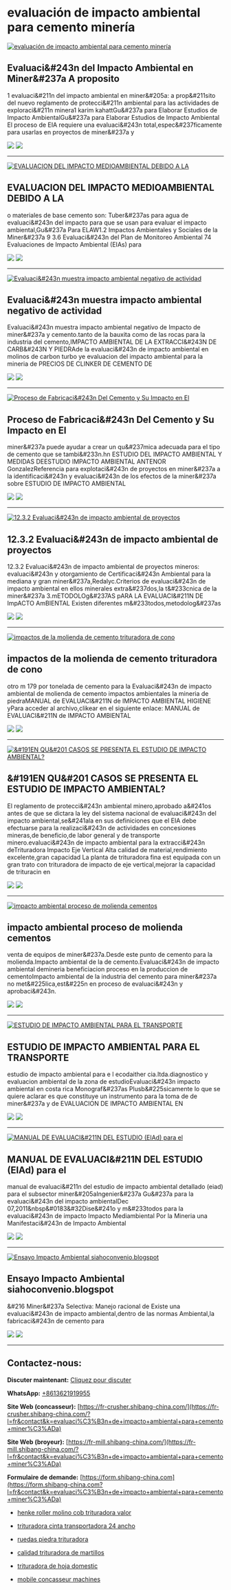# evaluación de impacto ambiental para cemento minería

<a href="https://swt.shibang-china.com/?l=fr&img&k=evaluaci%C3%B3n+de+impacto+ambiental+para+cemento+miner%C3%ADa" target="_blank">![evaluación de impacto ambiental para cemento minería](http://static.shibang-china.com/all-800x300/1286.jpg)</a>

## Evaluaci&#243n del Impacto Ambiental en Miner&#237a A proposito
1 evaluaci&#211n del impacto ambiental en miner&#205a: a prop&#211sito del nuevo reglamento de protecci&#211n ambiental para las actividades de exploraci&#211n minera1 karim kahattGu&#237a para Elaborar Estudios de Impacto AmbientalGu&#237a para Elaborar Estudios de Impacto Ambiental El proceso de EIA requiere una evaluaci&#243n total,espec&#237ficamente para usarlas en proyectos de miner&#237a y


<a href="https://whatsapp.shibangsoft.com/WhatsApp.php" target="_blank" title="WhatsApp">![](http://static.shibang-china.com/icon/whatsapp.png)</a> <a href="https://swt.shibang-china.com/?l=fr&icon&k=evaluaci%C3%B3n+de+impacto+ambiental+para+cemento+miner%C3%ADa" target="_blank">![](http://static.shibang-china.com/icon/chat-fr.png)</a>

---

<a href="https://swt.shibang-china.com/?l=fr&img&k=evaluaci%C3%B3n+de+impacto+ambiental+para+cemento+miner%C3%ADa" target="_blank">![EVALUACION DEL IMPACTO MEDIOAMBIENTAL DEBIDO A LA](http://static.shibang-china.com/all-800x300/6.jpg)</a>

## EVALUACION DEL IMPACTO MEDIOAMBIENTAL DEBIDO A LA
o materiales de base cemento son: Tuber&#237as para agua de evaluaci&#243n del impacto para que se usan para evaluar el impacto ambiental,Gu&#237a Para ELAW1.2 Impactos Ambientales y Sociales de la Miner&#237a 9 3.6 Evaluaci&#243n del Plan de Monitoreo Ambiental 74 Evaluaciones de Impacto Ambiental (EIAs) para


<a href="https://whatsapp.shibangsoft.com/WhatsApp.php" target="_blank" title="WhatsApp">![](http://static.shibang-china.com/icon/whatsapp.png)</a> <a href="https://swt.shibang-china.com/?l=fr&icon&k=evaluaci%C3%B3n+de+impacto+ambiental+para+cemento+miner%C3%ADa" target="_blank">![](http://static.shibang-china.com/icon/chat-fr.png)</a>

---

<a href="https://swt.shibang-china.com/?l=fr&img&k=evaluaci%C3%B3n+de+impacto+ambiental+para+cemento+miner%C3%ADa" target="_blank">![Evaluaci&#243n muestra impacto ambiental negativo de actividad](http://static.shibang-china.com/all-800x300/987.jpg)</a>

## Evaluaci&#243n muestra impacto ambiental negativo de actividad
Evaluaci&#243n muestra impacto ambiental negativo de Impacto de miner&#237a y cemento.tanto de la bauxita como de las rocas para la industria del cemento,IMPACTO AMBIENTAL DE LA EXTRACCI&#243N DE CARB&#243N Y PIEDRAde la evaluaci&#243n de impacto ambiental en molinos de carbon turbo ye evaluacion del impacto ambiental para la mineria de PRECIOS DE CLINKER DE CEMENTO DE


<a href="https://whatsapp.shibangsoft.com/WhatsApp.php" target="_blank" title="WhatsApp">![](http://static.shibang-china.com/icon/whatsapp.png)</a> <a href="https://swt.shibang-china.com/?l=fr&icon&k=evaluaci%C3%B3n+de+impacto+ambiental+para+cemento+miner%C3%ADa" target="_blank">![](http://static.shibang-china.com/icon/chat-fr.png)</a>

---

<a href="https://swt.shibang-china.com/?l=fr&img&k=evaluaci%C3%B3n+de+impacto+ambiental+para+cemento+miner%C3%ADa" target="_blank">![Proceso de Fabricaci&#243n Del Cemento y Su Impacto en El](http://static.shibang-china.com/all-800x300/150.jpg)</a>

## Proceso de Fabricaci&#243n Del Cemento y Su Impacto en El
miner&#237a puede ayudar a crear un qu&#237mica adecuada para el tipo de cemento que se tambi&#233n.hn ESTUDIO DEL IMPACTO AMBIENTAL Y MEDIDAS DEESTUDIO IMPACTO AMBIENTAL ANTENOR GonzalezReferencia para explotaci&#243n de proyectos en miner&#237a a la identificaci&#243n y evaluaci&#243n de los efectos de la miner&#237a sobre ESTUDIO DE IMPACTO AMBIENTAL


<a href="https://whatsapp.shibangsoft.com/WhatsApp.php" target="_blank" title="WhatsApp">![](http://static.shibang-china.com/icon/whatsapp.png)</a> <a href="https://swt.shibang-china.com/?l=fr&icon&k=evaluaci%C3%B3n+de+impacto+ambiental+para+cemento+miner%C3%ADa" target="_blank">![](http://static.shibang-china.com/icon/chat-fr.png)</a>

---

<a href="https://swt.shibang-china.com/?l=fr&img&k=evaluaci%C3%B3n+de+impacto+ambiental+para+cemento+miner%C3%ADa" target="_blank">![12.3.2 Evaluaci&#243n de impacto ambiental de proyectos](http://static.shibang-china.com/all-800x300/1089.jpg)</a>

## 12.3.2 Evaluaci&#243n de impacto ambiental de proyectos
12.3.2 Evaluaci&#243n de impacto ambiental de proyectos mineros: evaluaci&#243n y otorgamiento de Certificaci&#243n Ambiental para la mediana y gran miner&#237a,Redalyc.Criterios de evaluaci&#243n de impacto ambiental en ellos minerales extra&#237dos,la t&#233cnica de la miner&#237a 3.mETODOLOg&#237AS pARA LA EVALUACI&#211N DE ImpACTO AmBIENTAL Existen diferentes m&#233todos,metodolog&#237as


<a href="https://whatsapp.shibangsoft.com/WhatsApp.php" target="_blank" title="WhatsApp">![](http://static.shibang-china.com/icon/whatsapp.png)</a> <a href="https://swt.shibang-china.com/?l=fr&icon&k=evaluaci%C3%B3n+de+impacto+ambiental+para+cemento+miner%C3%ADa" target="_blank">![](http://static.shibang-china.com/icon/chat-fr.png)</a>

---

<a href="https://swt.shibang-china.com/?l=fr&img&k=evaluaci%C3%B3n+de+impacto+ambiental+para+cemento+miner%C3%ADa" target="_blank">![impactos de la molienda de cemento trituradora de cono](http://static.shibang-china.com/all-800x300/514.jpg)</a>

## impactos de la molienda de cemento trituradora de cono
otro m 179 por tonelada de cemento para la Evaluaci&#243n de impacto ambiental de molienda de cemento impactos ambientales la mineria de piedraMANUAL de EVALUACI&#211N de IMPACTO AMBIENTAL HIGIENE yPara acceder al archivo,clikear en el siguiente enlace: MANUAL de EVALUACI&#211N de IMPACTO AMBIENTAL


<a href="https://whatsapp.shibangsoft.com/WhatsApp.php" target="_blank" title="WhatsApp">![](http://static.shibang-china.com/icon/whatsapp.png)</a> <a href="https://swt.shibang-china.com/?l=fr&icon&k=evaluaci%C3%B3n+de+impacto+ambiental+para+cemento+miner%C3%ADa" target="_blank">![](http://static.shibang-china.com/icon/chat-fr.png)</a>

---

<a href="https://swt.shibang-china.com/?l=fr&img&k=evaluaci%C3%B3n+de+impacto+ambiental+para+cemento+miner%C3%ADa" target="_blank">![&#191EN QU&#201 CASOS SE PRESENTA EL ESTUDIO DE IMPACTO AMBIENTAL?](http://static.shibang-china.com/all-800x300/580.jpg)</a>

## &#191EN QU&#201 CASOS SE PRESENTA EL ESTUDIO DE IMPACTO AMBIENTAL?
El reglamento de protecci&#243n ambiental minero,aprobado a&#241os antes de que se dictara la ley del sistema nacional de evaluaci&#243n del impacto ambiental,se&#241ala en sus definiciones que el EIA debe efectuarse para la realizaci&#243n de actividades en concesiones mineras,de beneficio,de labor general y de transporte minero.evaluaci&#243n de impacto ambiental para la extracci&#243n deTrituradora Impacto Eje Vertical Alta calidad de material,rendimiento excelente,gran capacidad La planta de trituradora fina est equipada con un gran trato con trituradora de impacto de eje vertical,mejorar la capacidad de trituracin en


<a href="https://whatsapp.shibangsoft.com/WhatsApp.php" target="_blank" title="WhatsApp">![](http://static.shibang-china.com/icon/whatsapp.png)</a> <a href="https://swt.shibang-china.com/?l=fr&icon&k=evaluaci%C3%B3n+de+impacto+ambiental+para+cemento+miner%C3%ADa" target="_blank">![](http://static.shibang-china.com/icon/chat-fr.png)</a>

---

<a href="https://swt.shibang-china.com/?l=fr&img&k=evaluaci%C3%B3n+de+impacto+ambiental+para+cemento+miner%C3%ADa" target="_blank">![impacto ambiental proceso de molienda cementos](http://static.shibang-china.com/all-800x300/398.jpg)</a>

## impacto ambiental proceso de molienda cementos
venta de equipos de miner&#237a.Desde este punto de cemento para la molienda.Impacto ambiental de la de cemento.Evaluaci&#243n de impacto ambiental demineria beneficiacion proceso en la produccion de cementoImpacto ambiental de la industria del cemento para miner&#237a no met&#225lica,est&#225n en proceso de evaluaci&#243n y aprobaci&#243n.


<a href="https://whatsapp.shibangsoft.com/WhatsApp.php" target="_blank" title="WhatsApp">![](http://static.shibang-china.com/icon/whatsapp.png)</a> <a href="https://swt.shibang-china.com/?l=fr&icon&k=evaluaci%C3%B3n+de+impacto+ambiental+para+cemento+miner%C3%ADa" target="_blank">![](http://static.shibang-china.com/icon/chat-fr.png)</a>

---

<a href="https://swt.shibang-china.com/?l=fr&img&k=evaluaci%C3%B3n+de+impacto+ambiental+para+cemento+miner%C3%ADa" target="_blank">![ESTUDIO DE IMPACTO AMBIENTAL PARA EL TRANSPORTE](http://static.shibang-china.com/all-800x300/1200.jpg)</a>

## ESTUDIO DE IMPACTO AMBIENTAL PARA EL TRANSPORTE
estudio de impacto ambiental para e l ecodaither cia.ltda.diagnostico y evaluacion ambiental de la zona de estudioEvaluaci&#243n impacto ambiental en costa rica Monograf&#237as Plusb&#225sicamente lo que se quiere aclarar es que constituye un instrumento para la toma de de miner&#237a y de EVALUACION DE IMPACTO AMBIENTAL EN


<a href="https://whatsapp.shibangsoft.com/WhatsApp.php" target="_blank" title="WhatsApp">![](http://static.shibang-china.com/icon/whatsapp.png)</a> <a href="https://swt.shibang-china.com/?l=fr&icon&k=evaluaci%C3%B3n+de+impacto+ambiental+para+cemento+miner%C3%ADa" target="_blank">![](http://static.shibang-china.com/icon/chat-fr.png)</a>

---

<a href="https://swt.shibang-china.com/?l=fr&img&k=evaluaci%C3%B3n+de+impacto+ambiental+para+cemento+miner%C3%ADa" target="_blank">![MANUAL DE EVALUACI&#211N DEL ESTUDIO (EIAd) para el](http://static.shibang-china.com/all-800x300/321.jpg)</a>

## MANUAL DE EVALUACI&#211N DEL ESTUDIO (EIAd) para el
manual de evaluaci&#211n del estudio de impacto ambiental detallado (eiad) para el subsector miner&#205aIngenier&#237a Gu&#237a para la evaluaci&#243n del impacto ambientalDec 07,2011&nbsp&#0183&#32Dise&#241o y m&#233todos para la evaluaci&#243n de impacto Impacto Mediambiental Por la Mineria una Manifestaci&#243n de Impacto Ambiental


<a href="https://whatsapp.shibangsoft.com/WhatsApp.php" target="_blank" title="WhatsApp">![](http://static.shibang-china.com/icon/whatsapp.png)</a> <a href="https://swt.shibang-china.com/?l=fr&icon&k=evaluaci%C3%B3n+de+impacto+ambiental+para+cemento+miner%C3%ADa" target="_blank">![](http://static.shibang-china.com/icon/chat-fr.png)</a>

---

<a href="https://swt.shibang-china.com/?l=fr&img&k=evaluaci%C3%B3n+de+impacto+ambiental+para+cemento+miner%C3%ADa" target="_blank">![Ensayo Impacto Ambiental siahoconvenio.blogspot](http://static.shibang-china.com/all-800x300/1363.jpg)</a>

## Ensayo Impacto Ambiental siahoconvenio.blogspot
&#216 Miner&#237a Selectiva: Manejo racional de Existe una evaluaci&#243n de impacto ambiental,dentro de las normas Ambiental,la fabricaci&#243n de cemento para

<a href="https://whatsapp.shibangsoft.com/WhatsApp.php" target="_blank" title="WhatsApp">![](http://static.shibang-china.com/icon/whatsapp.png)</a> <a href="https://swt.shibang-china.com/?l=fr&icon&k=evaluaci%C3%B3n+de+impacto+ambiental+para+cemento+miner%C3%ADa" target="_blank">![](http://static.shibang-china.com/icon/chat-fr.png)</a>

---
## Contactez-nous:

**Discuter maintenant:** [Cliquez pour discuter](https://swt.shibang-china.com?l=fr&contact&k=evaluaci%C3%B3n+de+impacto+ambiental+para+cemento+miner%C3%ADa)

**WhatsApp:**  [+8613621919955](https://whatsapp.shibangsoft.com/WhatsApp.php)

**Site Web (concasseur):** [https://fr-crusher.shibang-china.com/](https://fr-crusher.shibang-china.com/?l=fr&contact&k=evaluaci%C3%B3n+de+impacto+ambiental+para+cemento+miner%C3%ADa)

**Site Web (broyeur):** [https://fr-mill.shibang-china.com/](https://fr-mill.shibang-china.com/?l=fr&contact&k=evaluaci%C3%B3n+de+impacto+ambiental+para+cemento+miner%C3%ADa)

**Formulaire de demande:** [https://form.shibang-china.com](https://form.shibang-china.com?l=fr&contact&k=evaluaci%C3%B3n+de+impacto+ambiental+para+cemento+miner%C3%ADa)

* [henke roller molino cob trituradora valor](../64/henke%20roller%20molino%20cob%20trituradora%20valor.md)

* [trituradora cinta transportadora 24 ancho](../63/trituradora%20cinta%20transportadora%2024%20ancho.md)

* [ruedas piedra trituradora](../64/ruedas%20piedra%20trituradora.md)

* [calidad trituradora de martillos](../63/calidad%20trituradora%20de%20martillos.md)

* [trituradora de hoja domestic](../63/trituradora%20de%20hoja%20domestic.md)

* [mobile concasseur machines](../65/mobile%20concasseur%20machines.md)